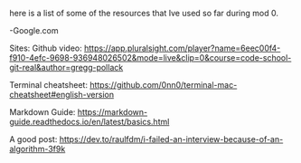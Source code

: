 here is a list of some of the resources that Ive used so far during mod 0.

-Google.com

Sites:
Github video:
https://app.pluralsight.com/player?name=6eec00f4-f910-4efc-9698-936948026502&mode=live&clip=0&course=code-school-git-real&author=gregg-pollack

Terminal cheatsheet:
https://github.com/0nn0/terminal-mac-cheatsheet#english-version

Markdown Guide:
https://markdown-guide.readthedocs.io/en/latest/basics.html

A good post:
https://dev.to/raulfdm/i-failed-an-interview-because-of-an-algorithm-3f9k
